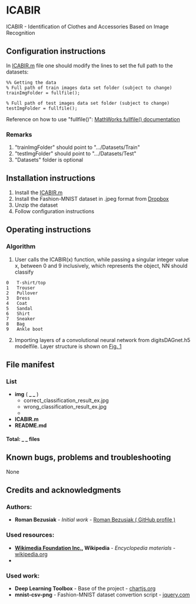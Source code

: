 # ICABIR

ICABIR - Identification of Clothes and Accessories Based on Image Recognition

## Configuration instructions

In [ICABIR.m]() file one should modify the lines to set the full path to the datasets:

```
%% Getting the data
% Full path of train images data set folder (subject to change)
trainImgFolder = fullfile();

% Full path of test images data set folder (subject to change)
testImgFolder = fullfile();
```

Reference on how to use "fullfile()": [MathWorks fullfile() documentation](https://se.mathworks.com/help/matlab/ref/fullfile.html)

### Remarks

1. "trainImgFolder" should point to ".../Datasets/Train"
2. "testImgFolder" should point to ".../Datasets/Test"
3. "Datasets" folder is optional 

## Installation instructions

1. Install the [ICABIR.m]()
2. Install the Fashion-MNIST dataset in .jpeg format from [Dropbox](https://www.dropbox.com/s/3sddmn90pf50zi6/Datasets.zip?dl=0)
3. Unzip the dataset
4. Follow configuration instructions

## Operating instructions

### Algorithm

1. User calls the ICABIR(x) function, while passing a singular integer value x, between 0 and 9 inclusively, which represents the object, NN should classify

```
0	T-shirt/top
1	Trouser
2	Pullover
3	Dress
4	Coat
5	Sandal
6	Shirt
7	Sneaker
8	Bag
9	Ankle boot
```

2. Importing layers of a convolutional neural network from digitsDAGnet.h5 modelfile. Layer structure is shown on [Fig. 1]()

## File manifest

### List

- **img** ( **_ _** )
	- correct_classification_result_ex.jpg
	- wrong_classification_result_ex.jpg
	- 
- **ICABIR.m**
- **README.md**

#### Total: **_ _** files

## Known bugs, problems and troubleshooting

None

## Credits and acknowledgments

### Authors:
- **Roman Bezusiak** - _Initial work_ - 
	[Roman Bezusiak ( GitHub profile )](https://github.com/roman-bezusiak)

### Used resources:
- **[Wikimedia Foundation Inc.](https://wikimediafoundation.org/wiki/Home), 
	Wikipedia** - _Encyclopedia materials_ - 
	[wikipedia.org](https://www.wikipedia.org/)
- **[]()**

### Used work:
- **Deep Learning Toolbox** - Base of the project - [chartjs.org](http://www.chartjs.org/)
- **mnist-csv-png** - Fashion-MNIST dataset convertion script - [jquery.com](https://jquery.com/)